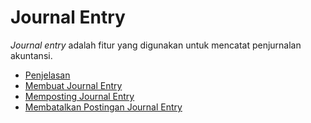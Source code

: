 # Journal Entry

*Journal entry* adalah fitur yang digunakan untuk mencatat penjurnalan akuntansi.


- [Penjelasan](./journal-entry/penjelasan.md)
- [Membuat Journal Entry](./journal-entry/membuat.md)
- [Memposting Journal Entry](./journal-entry/post.md)
- [Membatalkan Postingan Journal Entry](./journal-entry/unpost.md)
